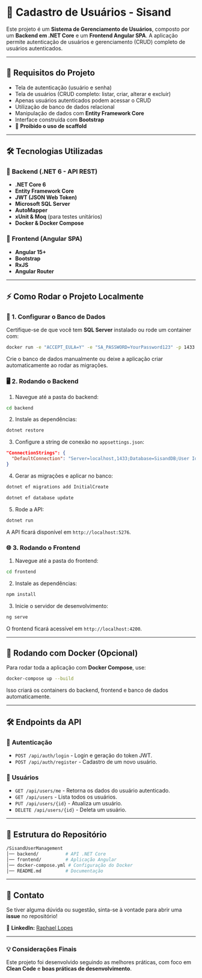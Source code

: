 # 🚀 Cadastro de Usuários - Sisand

Este projeto é um **Sistema de Gerenciamento de Usuários**, composto por um **Backend em .NET Core** e um **Frontend Angular SPA**. A aplicação permite autenticação de usuários e gerenciamento (CRUD) completo de usuários autenticados.

---

## 📌 Requisitos do Projeto

- Tela de autenticação (usuário e senha)
- Tela de usuários (CRUD completo: listar, criar, alterar e excluir)
- Apenas usuários autenticados podem acessar o CRUD
- Utilização de banco de dados relacional
- Manipulação de dados com **Entity Framework Core**
- Interface construída com **Bootstrap**
- 🚫 **Proibido o uso de scaffold**

---

## 🛠️ Tecnologias Utilizadas

### 🔹 **Backend (.NET 6 - API REST)**
- **.NET Core 6**
- **Entity Framework Core**
- **JWT (JSON Web Token)**
- **Microsoft SQL Server**
- **AutoMapper**
- **xUnit & Moq** (para testes unitários)
- **Docker & Docker Compose**

### 🔹 **Frontend (Angular SPA)**
- **Angular 15+**
- **Bootstrap**
- **RxJS**
- **Angular Router**

---

## ⚡ **Como Rodar o Projeto Localmente**

### **🔧 1. Configurar o Banco de Dados**

Certifique-se de que você tem **SQL Server** instalado ou rode um container com:

```sh
docker run -e "ACCEPT_EULA=Y" -e "SA_PASSWORD=YourPassword123" -p 1433:1433 -d mcr.microsoft.com/mssql/server:2019-latest
```

Crie o banco de dados manualmente ou deixe a aplicação criar automaticamente ao rodar as migrações.

### **🖥️ 2. Rodando o Backend**

1. Navegue até a pasta do backend:

```sh
cd backend
```

2. Instale as dependências:

```sh
dotnet restore
```

3. Configure a string de conexão no `appsettings.json`:

```json
"ConnectionStrings": {
  "DefaultConnection": "Server=localhost,1433;Database=SisandDB;User Id=sa;Password=YourPassword123;TrustServerCertificate=True;"
}
```

4. Gerar as migrações e aplicar no banco:

```sh
dotnet ef migrations add InitialCreate
```

```sh
dotnet ef database update
```

5. Rode a API:

```sh
dotnet run
```

A API ficará disponível em `http://localhost:5276`.

### **🌐 3. Rodando o Frontend**

1. Navegue até a pasta do frontend:

```sh
cd frontend
```

2. Instale as dependências:

```sh
npm install
```

3. Inicie o servidor de desenvolvimento:

```sh
ng serve
```

O frontend ficará acessível em `http://localhost:4200`.

---

## 🐳 **Rodando com Docker (Opcional)**

Para rodar toda a aplicação com **Docker Compose**, use:

```sh
docker-compose up --build
```

Isso criará os containers do backend, frontend e banco de dados automaticamente.

---

## 🛠 **Endpoints da API**

### 🔑 **Autenticação**
- `POST /api/auth/login` - Login e geração do token JWT.
- `POST /api/auth/register` - Cadastro de um novo usuário.

### 👥 **Usuários**
- `GET /api/users/me` - Retorna os dados do usuário autenticado.
- `GET /api/users` - Lista todos os usuários.
- `PUT /api/users/{id}` - Atualiza um usuário.
- `DELETE /api/users/{id}` - Deleta um usuário.

---

## 📄 **Estrutura do Repositório**

```sh
/SisandUserManagement
│── backend/          # API .NET Core
│── frontend/         # Aplicação Angular
│── docker-compose.yml # Configuração do Docker
│── README.md         # Documentação
```

---

## 📢 **Contato**

Se tiver alguma dúvida ou sugestão, sinta-se à vontade para abrir uma **issue** no repositório!

🔗 **LinkedIn:** [Raphael Lopes](https://www.linkedin.com/in/raphaellopesh/)

---

### 💡 **Considerações Finais**

Este projeto foi desenvolvido seguindo as melhores práticas, com foco em **Clean Code** e **boas práticas de desenvolvimento**.

